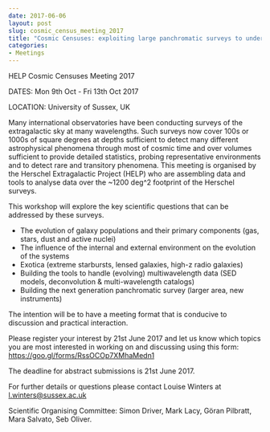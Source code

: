 ```yaml
---
date: 2017-06-06
layout: post
slug: cosmic_census_meeting_2017
title: "Cosmic Censuses: exploiting large panchromatic surveys to understand extragalactic populations"
categories:
- Meetings
---
```

HELP Cosmic Censuses Meeting 2017

DATES: Mon 9th Oct - Fri 13th Oct 2017

LOCATION: University of Sussex, UK

Many international observatories have been conducting surveys of the
extragalactic sky at many wavelengths. Such surveys now cover 100s or 1000s of
square degrees at depths sufficient to detect many different astrophysical
phenomena through most of cosmic time and over volumes sufficient to provide
detailed statistics, probing representative environments and to detect rare and
transitory phenomena. This meeting is organised by the Herschel Extragalactic
Project (HELP) who are assembling data and tools to analyse data over the ~1200
deg^2 footprint of the Herschel surveys.

This workshop will explore the key scientific questions that can be addressed by
these surveys.

- The evolution of galaxy populations and their primary components (gas, stars, dust and active nuclei)
-  The influence of the internal and external environment on the evolution of the systems
- Exotica (extreme starbursts, lensed galaxies, high-z radio galaxies)
-  Building the tools to handle (evolving) multiwavelength data (SED models, deconvolution & multi-wavelength catalogs)
- Building the next generation panchromatic survey (larger area, new instruments)

The intention will be to have a meeting format that is conducive to discussion and practical interaction.

Please register your interest by 21st June 2017 and let us know which topics you are most interested in working on and discussing using this form:
<https://goo.gl/forms/RssOCOp7XMhaMedn1>

The deadline for abstract submissions is 21st June 2017.

For further details or questions please contact  Louise Winters at <l.winters@sussex.ac.uk>

Scientific Organising Committee:
Simon Driver, Mark Lacy, Göran Pilbratt, Mara Salvato, Seb Oliver.


